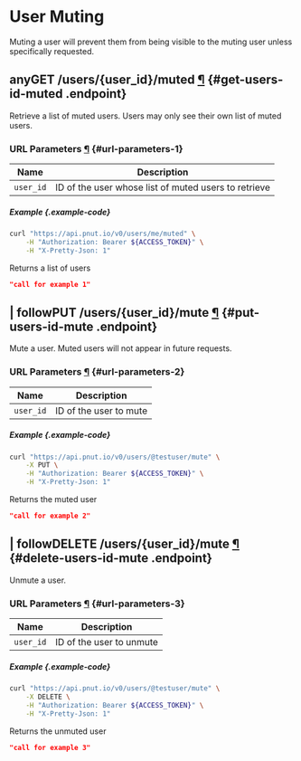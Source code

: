 # User Muting

Muting a user will prevent them from being visible to the muting user unless specifically requested.



## <span class="endpoint-meta"><i class="fas fa-lock"></i> any</span><span class="method method-get">GET</span> /users/<span class="call-param">{user_id}</span>/muted [&para;](#get-users-id-muted) {#get-users-id-muted .endpoint}

Retrieve a list of muted users. Users may only see their own list of muted users.
    
### URL Parameters [&para;](#url-parameters-1) {#url-parameters-1}

Name|Description
-|-
`user_id`|ID of the user whose list of muted users to retrieve
    
##### Example {.example-code}
    
```bash
curl "https://api.pnut.io/v0/users/me/muted" \
    -H "Authorization: Bearer ${ACCESS_TOKEN}" \
    -H "X-Pretty-Json: 1"
```
            
Returns a list of users
            
```json
"call for example 1"
```
    

## <span class="endpoint-meta"><i class="fas fa-lock"></i> | <i class="fas fa-user"></i> follow</span><span class="method method-put">PUT</span> /users/<span class="call-param">{user_id}</span>/mute [&para;](#put-users-id-mute) {#put-users-id-mute .endpoint}

Mute a user. Muted users will not appear in future requests.
    
### URL Parameters [&para;](#url-parameters-2) {#url-parameters-2}

Name|Description
-|-
`user_id`|ID of the user to mute
    
##### Example {.example-code}
        
```bash
curl "https://api.pnut.io/v0/users/@testuser/mute" \
    -X PUT \
    -H "Authorization: Bearer ${ACCESS_TOKEN}" \
    -H "X-Pretty-Json: 1"
```
            
Returns the muted user
            
```json
"call for example 2"
```
    
    
## <span class="endpoint-meta"><i class="fas fa-lock"></i> | <i class="fas fa-user"></i> follow</span><span class="method method-delete">DELETE</span> /users/<span class="call-param">{user_id}</span>/mute [&para;](#delete-users-id-mute) {#delete-users-id-mute .endpoint}

Unmute a user.
    
### URL Parameters [&para;](#url-parameters-3) {#url-parameters-3}

Name|Description
-|-
`user_id`|ID of the user to unmute
    
##### Example {.example-code}
        
```bash
curl "https://api.pnut.io/v0/users/@testuser/mute" \
    -X DELETE \
    -H "Authorization: Bearer ${ACCESS_TOKEN}" \
    -H "X-Pretty-Json: 1"
```
            
Returns the unmuted user
            
```json
"call for example 3"
```